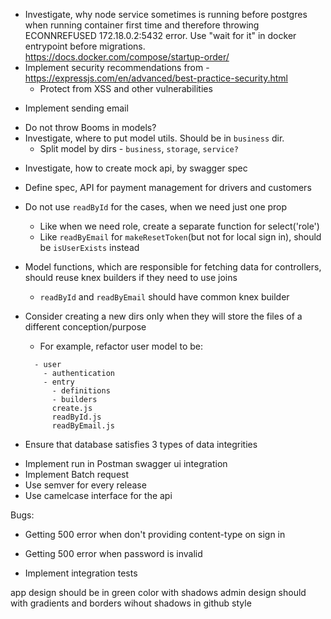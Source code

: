 <!-- - Integrate babel in order to use es6 -->
<!-- - Integrate Docker -->
  <!-- - Investigate ports issue -->
  <!-- - not use NODE_ENV in .env files -->
  <!-- - Investigate how to run docker compose for dev and prod envs
    - This will lead to having multiple docker-compose files -->
  <!-- - Investigate how to implement rebuild on file change in dev mode -->
  <!-- - Investigate, how to pass environment variables -->
  <!-- - Investigate OS replacement for env.sh -->
<!-- - Connect PG -->
  <!-- - Investigate, how to connect to prod/stage DB locally via Docker -->
  <!-- - Run migrations after bootstrapping PG -->
<!-- - Investigate how to pass arguments through make command -->
- Investigate, why node service sometimes is running before postgres when running container first time and therefore throwing ECONNREFUSED 172.18.0.2:5432 error. Use "wait for it" in docker entrypoint before migrations. https://docs.docker.com/compose/startup-order/
- Implement security recommendations from - https://expressjs.com/en/advanced/best-practice-security.html
  - Protect from XSS and other vulnerabilities
<!-- - Implement authentication -->
  <!-- - Investigate, what it is Basic auth, Digest auth, do we need it instead of local auth? -->
<!-- - Use boom errors instead of modelErrrors -->
<!-- - Implement sessions -->
  <!-- - Review koa-session library -->
<!-- - Implement password resetting -->
  - Implement sending email
<!-- - Implement validation interface in models. Keep all validation in models as well. Controllers should get all models validation messages and pass it to response for the cases when errors are coming from multiple models. -->
  - Do not throw Booms in models?
  - Investigate, where to put model utils. Should be in `business` dir.
    - Split model by dirs - `business`, `storage`, `service?`
<!-- - Integrate Swagger -->
<!-- - Add reexports to the model. Import directly non-default exporting elements -->
<!-- - Integrate swagger-ui using webpack. Implement `swagger-ui-static` app, using cra idea. Will accept path to swaggerfile via env. have only `build` task, which will build that app to `/static` dir. Koa will be serving that dir
  - take a look at koa2-swagger-ui -->
<!-- - Refactor core -->
<!-- - Define request bodies for swagger spec -->
<!-- - Swagger -->
  <!-- - Implement koa router based on swagger spec:
    - Handle:
      - paths
      - methods
      - parameters, like path, query, headers etc. should we validate it?
    - Implement function for getting swagger spec from JSDOC.
      - Should keep function reference at every method path.
      - Should keep swagger root spec including json ref to the definitions in the controllers root file.
    - Alternatively have js decorator functions instead of jsdoc anotations. -->
  - Investigate, how to create mock api, by swagger spec

<!-- - Define api errors structure -->
<!-- - All responses should be in JSON format -->
  <!-- - Generic error should be in { message: '' } format. -->
  <!-- - Fields errrors should be in { fields: {} } format. -->
<!-- - Fix boom errors message / data handling -->
<!-- - Merge boom and validation middlewares to error handling middlewares -->

<!-- - Implement sign up for the drivers and customers. -->
  <!-- - Implement creating a customer(2nd step) -->
  <!-- - Implement creating a driver(2nd step) -->
  <!-- - Investigate how to handle customer state in self response(is_onboarded, etc)
    - Keep role_entry prop in user respones
    - Keep `is_onboarded` in `role_entry` literally in either Driver or Customer model
    - Should not keep `is_onboarded` in db, that prop should be computable. -->

<!-- - Investigate, how to deal with relational data in lists -->

<!-- - Implement getting all drivers list. -->
- Define spec, API for payment management for drivers and customers

- Do not use `readById` for the cases, when we need just one prop
  - Like when we need role, create a separate function for select('role')
  - Like `readByEmail` for `makeResetToken`(but not for local sign in), should be `isUserExists` instead

- Model functions, which are responsible for fetching data for controllers, should reuse knex builders
if they need to use joins
  - `readById` and `readByEmail` should have common knex builder

- Consider creating a new dirs only when they will store the files of a different conception/purpose
  - For example, refactor user model to be:
  ```
    - user
      - authentication
      - entry
        - definitions
        - builders
        create.js
        readById.js
        readByEmail.js
  ```

- Ensure that database satisfies 3 types of data integrities

<!-- - Define API response structure. Inherit from GitHub? -->
  <!-- - Define errors structure as well -->
<!-- - Implement model validations -->
<!-- - Implement koa error handling -->

- Implement run in Postman swagger ui integration
- Implement Batch request
- Use semver for every release
- Use camelcase interface for the api

Bugs:
- Getting 500 error when don't providing content-type on sign in
- Getting 500 error when password is invalid

- Implement integration tests


<!-- - User roles database design -->
<!-- - Availability database column -->
<!-- - Product image database design -->
<!-- - Coupon database best practices -->
<!-- - Orders database best practices -->
<!-- - Dynamic price database best practices -->
<!-- - Database enums best practices -->


app design should be in green color with shadows
admin design should with gradients and borders wihout shadows in github style